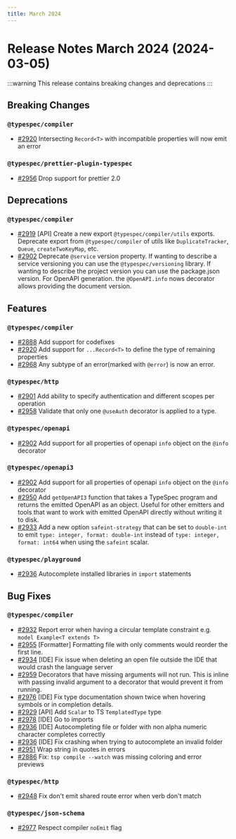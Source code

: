 ```yaml
---
title: March 2024
---
```


# Release Notes March 2024 (2024-03-05)

:::warning
This release contains breaking changes and deprecations
:::

## Breaking Changes

### `@typespec/compiler`

- [#2920](https://github.com/microsoft/typespec/pull/2920) Intersecting `Record<T>` with incompatible properties will now emit an error

### `@typespec/prettier-plugin-typespec`

- [#2956](https://github.com/microsoft/typespec/pull/2956) Drop support for prettier 2.0

## Deprecations

### `@typespec/compiler`

- [#2919](https://github.com/microsoft/typespec/pull/2919) [API] Create a new export `@typespec/compiler/utils` exports. Deprecate export from `@typespec/compiler` of utils like `DuplicateTracker`, `Queue`, `createTwoKeyMap`, etc.
- [#2902](https://github.com/microsoft/typespec/pull/2902) Deprecate `@service` version property. If wanting to describe a service versioning you can use the `@typespec/versioning` library. If wanting to describe the project version you can use the package.json version. For OpenAPI generation. the `@OpenAPI.info` nows decorator allows providing the document version.

## Features

### `@typespec/compiler`

- [#2888](https://github.com/microsoft/typespec/pull/2888) Add support for codefixes
- [#2920](https://github.com/microsoft/typespec/pull/2920) Add support for `...Record<T>` to define the type of remaining properties
- [#2968](https://github.com/microsoft/typespec/pull/2968) Any subtype of an error(marked with `@error`) is now an error.

### `@typespec/http`

- [#2901](https://github.com/microsoft/typespec/pull/2901) Add ability to specify authentication and different scopes per operation
- [#2958](https://github.com/microsoft/typespec/pull/2958) Validate that only one `@useAuth` decorator is applied to a type.

### `@typespec/openapi`

- [#2902](https://github.com/microsoft/typespec/pull/2902) Add support for all properties of openapi `info` object on the `@info` decorator

### `@typespec/openapi3`

- [#2902](https://github.com/microsoft/typespec/pull/2902) Add support for all properties of openapi `info` object on the `@info` decorator
- [#2950](https://github.com/microsoft/typespec/pull/2950) Add `getOpenAPI3` function that takes a TypeSpec program and returns the emitted OpenAPI as an object. Useful for other emitters and tools that want to work with emitted OpenAPI directly without writing it to disk.
- [#2933](https://github.com/microsoft/typespec/pull/2933) Add a new option `safeint-strategy` that can be set to `double-int` to emit `type: integer, format: double-int` instead of `type: integer, format: int64` when using the `safeint` scalar.

### `@typespec/playground`

- [#2936](https://github.com/microsoft/typespec/pull/2936) Autocomplete installed libraries in `import` statements

## Bug Fixes

### `@typespec/compiler`

- [#2932](https://github.com/microsoft/typespec/pull/2932) Report error when having a circular template constraint e.g. `model Example<T extends T>`
- [#2955](https://github.com/microsoft/typespec/pull/2955) [Formatter] Formatting file with only comments would reorder the first line.
- [#2934](https://github.com/microsoft/typespec/pull/2934) [IDE] Fix issue when deleting an open file outside the IDE that would crash the language server
- [#2959](https://github.com/microsoft/typespec/pull/2959) Decorators that have missing arguments will not run. This is inline with passing invalid argument to a decorator that would prevent it from running.
- [#2976](https://github.com/microsoft/typespec/pull/2976) [IDE] Fix type documentation shown twice when hovering symbols or in completion details.
- [#2929](https://github.com/microsoft/typespec/pull/2929) [API] Add `Scalar` to TS `TemplatedType` type
- [#2978](https://github.com/microsoft/typespec/pull/2978) [IDE] Go to imports
- [#2936](https://github.com/microsoft/typespec/pull/2936) [IDE] Autocompleting file or folder with non alpha numeric character completes correctly
- [#2936](https://github.com/microsoft/typespec/pull/2936) [IDE] Fix crashing when trying to autocomplete an invalid folder
- [#2951](https://github.com/microsoft/typespec/pull/2951) Wrap string in quotes in errors
- [#2886](https://github.com/microsoft/typespec/pull/2886) Fix: `tsp compile --watch` was missing coloring and error previews

### `@typespec/http`

- [#2948](https://github.com/microsoft/typespec/pull/2948) Fix don't emit shared route error when verb don't match

### `@typespec/json-schema`

- [#2977](https://github.com/microsoft/typespec/pull/2977) Respect compiler `noEmit` flag
